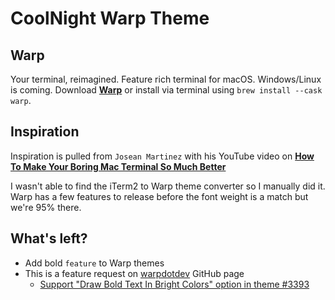 # CoolNight Warp Theme

## Warp
Your terminal, reimagined. Feature rich terminal for macOS. Windows/Linux is coming. Download **[Warp](https://www.warp.dev/)** or install via terminal using `brew install --cask warp`.

## Inspiration
Inspiration is pulled from `Josean Martinez` with his YouTube video on **[How To Make Your Boring Mac Terminal So Much Better](https://www.youtube.com/watch?v=CF1tMjvHDRA&ab_channel=JoseanMartinez)**

I wasn't able to find the iTerm2 to Warp theme converter so I manually did it. Warp has a few features to release before the font weight is a match but we're 95% there.

## What's left?
- Add bold `feature` to Warp themes
- This is a feature request on [warpdotdev](https://github.com/warpdotdev) GitHub page
    - [Support "Draw Bold Text In Bright Colors" option in theme #3393](https://github.com/warpdotdev/Warp/issues/3393)

